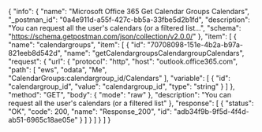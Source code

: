 {
  "info": {
    "name": "Microsoft Office 365 Get Calendar Groups Calendars",
    "_postman_id": "0a4e911d-a55f-427c-bb5a-33fbe5d2b1fd",
    "description": "You can request all the user's calendars (or a filtered list...",
    "schema": "https://schema.getpostman.com/json/collection/v2.0.0/"
  },
  "item": [
    {
      "name": "calendargroups",
      "item": [
        {
          "id": "70708098-151e-4b2a-b97a-821eeb8d542d",
          "name": "getCalendargroupsCalendargroupCalendars",
          "request": {
            "url": {
              "protocol": "http",
              "host": "outlook.office365.com",
              "path": [
                "ews",
                "odata",
                "Me",
                "CalendarGroups:calendargroup_id/Calendars"
              ],
              "variable": [
                {
                  "id": "calendargroup_id",
                  "value": "calendargroup_id",
                  "type": "string"
                }
              ]
            },
            "method": "GET",
            "body": {
              "mode": "raw"
            },
            "description": "You can request all the user's calendars (or a filtered list"
          },
          "response": [
            {
              "status": "OK",
              "code": 200,
              "name": "Response_200",
              "id": "adb34f9b-9f5d-4f4d-ab51-6965c18ae05e"
            }
          ]
        }
      ]
    }
  ]
}